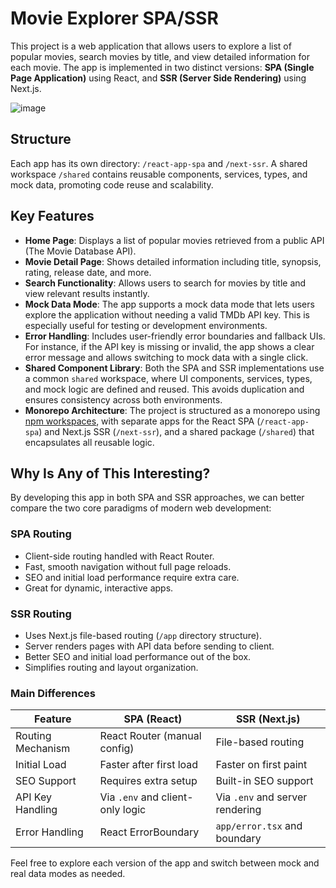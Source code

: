 # Movie Explorer SPA/SSR

This project is a web application that allows users to explore a list of popular movies, search movies by title, and view detailed information for each movie. The app is implemented in two distinct versions: **SPA (Single Page Application)** using React, and **SSR (Server Side Rendering)** using Next.js.

![image](https://github.com/user-attachments/assets/d2cb9720-903d-48d9-a2ec-3f1e71180e81)

## Structure

Each app has its own directory: `/react-app-spa` and `/next-ssr`. A shared workspace `/shared` contains reusable components, services, types, and mock data, promoting code reuse and scalability.

## Key Features

- **Home Page**: Displays a list of popular movies retrieved from a public API (The Movie Database API).
- **Movie Detail Page**: Shows detailed information including title, synopsis, rating, release date, and more.
- **Search Functionality**: Allows users to search for movies by title and view relevant results instantly.
- **Mock Data Mode**: The app supports a mock data mode that lets users explore the application without needing a valid TMDb API key. This is especially useful for testing or development environments.
- **Error Handling**: Includes user-friendly error boundaries and fallback UIs. For instance, if the API key is missing or invalid, the app shows a clear error message and allows switching to mock data with a single click.
- **Shared Component Library**: Both the SPA and SSR implementations use a common `shared` workspace, where UI components, services, types, and mock logic are defined and reused. This avoids duplication and ensures consistency across both environments.
- **Monorepo Architecture**: The project is structured as a monorepo using [npm workspaces](https://docs.npmjs.com/cli/v8/using-npm/workspaces), with separate apps for the React SPA (`/react-app-spa`) and Next.js SSR (`/next-ssr`), and a shared package (`/shared`) that encapsulates all reusable logic.

## Why Is Any of This Interesting?

By developing this app in both SPA and SSR approaches, we can better compare the two core paradigms of modern web development:

### SPA Routing

- Client-side routing handled with React Router.
- Fast, smooth navigation without full page reloads.
- SEO and initial load performance require extra care.
- Great for dynamic, interactive apps.

### SSR Routing

- Uses Next.js file-based routing (`/app` directory structure).
- Server renders pages with API data before sending to client.
- Better SEO and initial load performance out of the box.
- Simplifies routing and layout organization.

### Main Differences

| Feature              | SPA (React)                       | SSR (Next.js)                   |
| -------------------- | --------------------------------- | ------------------------------- |
| Routing Mechanism    | React Router (manual config)      | File-based routing              |
| Initial Load         | Faster after first load           | Faster on first paint           |
| SEO Support          | Requires extra setup              | Built-in SEO support            |
| API Key Handling     | Via `.env` and client-only logic  | Via `.env` and server rendering |
| Error Handling       | React ErrorBoundary               | `app/error.tsx` and boundary    |

Feel free to explore each version of the app and switch between mock and real data modes as needed.

